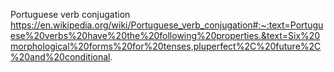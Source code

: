 Portuguese verb conjugation
https://en.wikipedia.org/wiki/Portuguese_verb_conjugation#:~:text=Portuguese%20verbs%20have%20the%20following%20properties.&text=Six%20morphological%20forms%20for%20tenses,pluperfect%2C%20future%2C%20and%20conditional.